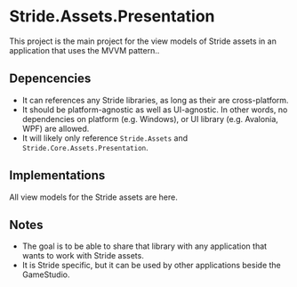 # Stride.Assets.Presentation

This project is the main project for the view models of Stride assets in an application that uses the MVVM pattern..

## Depencencies

* It can references any Stride libraries, as long as their are cross-platform.
* It should be platform-agnostic as well as UI-agnostic.
  In other words, no dependencies on platform (e.g. Windows), or UI library (e.g. Avalonia, WPF) are allowed.
* It will likely only reference `Stride.Assets` and `Stride.Core.Assets.Presentation`.

## Implementations

All view models for the Stride assets are here.

## Notes

* The goal is to be able to share that library with any application that wants to work with Stride assets.
* It is Stride specific, but it can be used by other applications beside the GameStudio.
